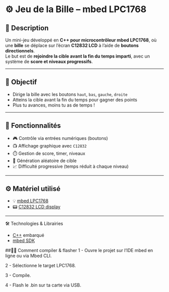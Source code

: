 
# ⚙️ Jeu de la Bille – mbed LPC1768


## 📝 Description

Un mini-jeu développé en **C++ pour microcontrôleur mbed LPC1768**, où une **bille** se déplace sur l’écran **C12832 LCD** à l’aide de **boutons directionnels**.  
Le but est de **rejoindre la cible avant la fin du temps imparti**, avec un système de **score et niveaux progressifs**.

---

## 🎯 Objectif

- Dirige la bille avec les boutons `haut`, `bas`, `gauche`, `droite`
- Atteins la cible avant la fin du temps pour gagner des points
- Plus tu avances, moins tu as de temps !

---

## 🚀 Fonctionnalités

- 🎮 Contrôle via entrées numériques (boutons)
- 📺 Affichage graphique avec `C12832`
- ⏱️ Gestion de score, timer, niveaux
- 🎯 Génération aléatoire de cible
- 📈 Difficulté progressive (temps réduit à chaque niveau)

---

## ⚙️ Matériel utilisé

- 💡 [mbed LPC1768](https://os.mbed.com/platforms/mbed-LPC1768/)
- 📟 [C12832 LCD display](https://os.mbed.com/components/C12832-LCD/)

---

 🛠️ Technologies & Librairies
- [C++](https://fr.cppreference.com/w/) embarqué
- [mbed SDK](https://os.mbed.com/mbed-os/)

##🧑‍💻 Comment compiler & flasher
1 - Ouvre le projet sur l’IDE mbed en ligne ou via Mbed CLI.

2 - Sélectionne le target LPC1768.

3 - Compile.

4 - Flash le .bin sur ta carte via USB.
